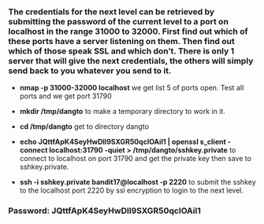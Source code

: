 ### The credentials for the next level can be retrieved by submitting the password of the current level to a port on localhost in the range 31000 to 32000. First find out which of these ports have a server listening on them. Then find out which of those speak SSL and which don’t. There is only 1 server that will give the next credentials, the others will simply send back to you whatever you send to it.

- **nmap -p 31000-32000 localhost** we get list 5 of ports open. Test all ports and we get port 31790

- **mkdir /tmp/dangto** to make a temporary directory to work in it.

- **cd /tmp/dangto** get to directory dangto

- **echo JQttfApK4SeyHwDlI9SXGR50qclOAil1 | openssl s_client -connect localhost:31790 -quiet > /tmp/dangto/sshkey.private** to connect to localhost on port 31790 and get the private key then save to sshkey.private.

- **ssh -i sshkey.private bandit17@localhost -p 2220** to submit the sshkey to the localhost port 2220 by ssl encryption to login to the next level.

### Password: JQttfApK4SeyHwDlI9SXGR50qclOAil1
